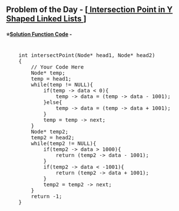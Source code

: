 ## Problem of the Day - [<a href="https://practice.geeksforgeeks.org/problems/eae1fbd0ac8f213a833d231e26ba4d829e79dd9c/1"> Intersection Point in Y Shaped Linked Lists </a>]


#### ⭐<ins>Solution Function Code</ins> -
<pre>

    int intersectPoint(Node* head1, Node* head2)
    {
        // Your Code Here
        Node* temp;
        temp = head1;
        while(temp != NULL){
            if(temp -> data < 0){
                temp -> data = (temp -> data - 1001);
            }else{
                temp -> data = (temp -> data + 1001);
            }
            temp = temp -> next;
        }
        Node* temp2;
        temp2 = head2;
        while(temp2 != NULL){
            if(temp2 -> data > 1000){
                return (temp2 -> data - 1001);
            }
            if(temp2 -> data < -1001){
                return (temp2 -> data + 1001);
            }
            temp2 = temp2 -> next;
        }
        return -1;
    }
</pre>
